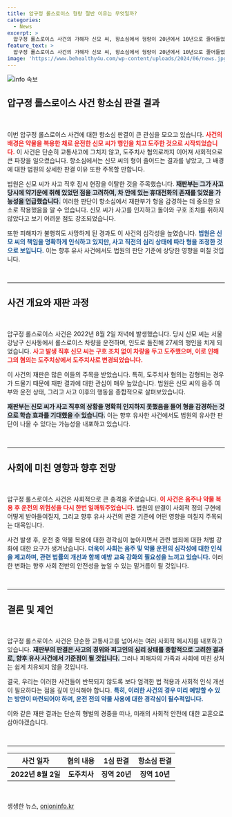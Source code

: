 ```yaml
---
title: 압구정 롤스로이스 형량 절반 이유는 무엇일까?
categories:
  - News
excerpt: >
  압구정 롤스로이스 사건의 가해자 신모 씨, 항소심에서 형량이 20년에서 10년으로 줄어들었다! 마약에 취한 고백과 사고 후 희망의 구호도 미비하다는 재판부의 판단, 진실은 무엇일까? 클릭해서 자세한 이야기를 확인하세요!
feature_text: >
  압구정 롤스로이스 사건의 가해자 신모 씨, 항소심에서 형량이 20년에서 10년으로 줄어들었다! 마약에 취한 고백과 사고 후 희망의 구호도 미비하다는 재판부의 판단, 진실은 무엇일까? 클릭해서 자세한 이야기를 확인하세요!
image: 'https://www.behealthy4u.com/wp-content/uploads/2024/06/news.jpg'
---
```


<p><img src="https://www.behealthy4u.com/wp-content/uploads/2024/06/news.jpg" alt="info 속보" /></p>

<h2 data-ke-size="size26">압구정 롤스로이스 사건 항소심 판결 결과</h2>

<p data-ke-size="size16">&nbsp;</p>

<p>이번 압구정 롤스로이스 사건에 대한 항소심 판결이 큰 관심을 모으고 있습니다. <b><span style="color: #ee2323;">사건의 배경은 약물을 복용한 채로 운전한 신모 씨가 행인을 치고 도주한 것으로 시작되었습니다.</span></b> 이 사건은 단순히 교통사고에 그치지 않고, 도주치사 혐의로까지 이어져 사회적으로 큰 파장을 일으켰습니다. 항소심에서는 신모 씨의 형이 줄어드는 결과를 낳았고, 그 배경에 대한 법원의 상세한 판결 이유 또한 주목할 만합니다.</p>

<p>법원은 신모 씨가 사고 직후 잠시 현장을 이탈한 것을 주목했습니다. <b><span style="background-color: #21538527;">재판부는 그가 사고 당시에 약기운에 취해 있었던 점을 고려하여, 차 안에 있는 휴대전화의 존재를 잊었을 가능성을 언급했습니다.</span></b> 이러한 판단이 항소심에서 재판부가 형을 감경하는 데 중요한 요소로 작용했음을 알 수 있습니다. 신모 씨가 사고를 인지하고 돌아와 구호 조치를 취하지 않았다고 보기 어려운 점도 강조되었습니다.</p>

<p>또한 피해자가 불행히도 사망하게 된 경과도 이 사건의 심각성을 높였습니다. <b><span style="color: #1a5490;">법원은 신모 씨의 책임을 명확하게 인식하고 있지만, 사고 직전의 심리 상태에 따라 형을 조정한 것으로 보입니다.</span></b> 이는 향후 유사 사건에서도 법원의 판단 기준에 상당한 영향을 미칠 것입니다.</p>

<p data-ke-size="size16">&nbsp;</p>

<hr />

<h2 data-ke-size="size26">사건 개요와 재판 과정</h2>

<p data-ke-size="size16">&nbsp;</p>

<p>압구정 롤스로이스 사건은 2022년 8월 2일 저녁에 발생했습니다. 당시 신모 씨는 서울 강남구 신사동에서 롤스로이스 차량을 운전하며, 인도로 돌진해 27세의 행인을 치게 되었습니다. <b><span style="color: #ee2323;">사고 발생 직후 신모 씨는 구호 조치 없이 차량을 두고 도주했으며, 이로 인해 그의 혐의는 도주치상에서 도주치사로 변경되었습니다.</span></b> </p>

<p>이 사건의 재판은 많은 이들의 주목을 받았습니다. 특히, 도주치사 혐의는 감형되는 경우가 드물기 때문에 재판 결과에 대한 관심이 매우 높았습니다. 법원은 신모 씨의 음주 여부와 운전 상태, 그리고 사고 이후의 행동을 종합적으로 살펴보았습니다.</p>

<p><b><span style="background-color: #21538527;">재판부는 신모 씨가 사고 직후의 상황을 명확히 인지하지 못했음을 들어 형을 감경하는 것으로 학습 효과를 기대했을 수 있습니다.</span></b> 이는 향후 유사한 사건에서도 법원의 유사한 판단이 나올 수 있다는 가능성을 내포하고 있습니다.</p>

<p data-ke-size="size16">&nbsp;</p>

<hr />

<h2 data-ke-size="size26">사회에 미친 영향과 향후 전망</h2>

<p data-ke-size="size16">&nbsp;</p>

<p>압구정 롤스로이스 사건은 사회적으로 큰 충격을 주었습니다. <b><span style="color: #ee2323;">이 사건은 음주나 약물 복용 후 운전의 위험성을 다시 한번 일깨워주었습니다.</span></b> 법원의 판결이 사회적 정의 구현에 어떻게 받아들여질지, 그리고 향후 유사 사건의 판결 기준에 어떤 영향을 미칠지 주목되는 대목입니다.</p>

<p>사건 발생 후, 운전 중 약물 복용에 대한 경각심이 높아지면서 관련 범죄에 대한 처벌 강화에 대한 요구가 생겨났습니다. <b><span style="color: #1a5490;">더욱이 사회는 음주 및 약물 운전의 심각성에 대한 인식을 제고하며, 관련 법률의 개선과 함께 예방 교육 강화의 필요성을 느끼고 있습니다.</span></b> 이러한 변화는 향후 사회 전반의 안전성을 높일 수 있는 밑거름이 될 것입니다.</p>

<p data-ke-size="size16">&nbsp;</p>

<hr />

<h2 data-ke-size="size26">결론 및 제언</h2>

<p data-ke-size="size16">&nbsp;</p>

<p>압구정 롤스로이스 사건은 단순한 교통사고를 넘어서는 여러 사회적 메시지를 내포하고 있습니다. <b><span style="background-color: #21538527;">재판부의 판결은 사고의 경위와 피고인의 심리 상태를 종합적으로 고려한 결과로, 향후 유사 사건에서 기준점이 될 것입니다.</span></b> 그러나 피해자의 가족과 사회에 미친 상처는 쉽게 치유되지 않을 것입니다. </p>

<p>결국, 우리는 이러한 사건들이 반복되지 않도록 보다 엄격한 법 적용과 사회적 인식 개선이 필요하다는 점을 깊이 인식해야 합니다. <b><span style="color: #1a5490;">특히, 이러한 사건의 경우 미리 예방할 수 있는 방안이 마련되어야 하며, 운전 전의 약물 사용에 대한 경각심이 필수적입니다.</span></b> </p>

<p>이와 같은 재판 결과는 단순히 형벌의 경중을 떠나, 미래의 사회적 안전에 대한 교훈으로 삼아야겠습니다. <p data-ke-size="size16">&nbsp;</p></p>

<hr />

<table style="width: 100%; border-collapse: collapse;">
    <thead>
        <tr>
            <th style="text-align: center; height: 17px;"><b>사건 일자</b></th>
            <th style="text-align: center; height: 17px;"><b>혐의 내용</b></th>
            <th style="text-align: center; height: 17px;"><b>1심 판결</b></th>
            <th style="text-align: center; height: 17px;"><b>항소심 판결</b></th>
        </tr>
    </thead>
    <tbody>
        <tr>
            <td style="text-align: center; height: 17px;"><b>2022년 8월 2일</b></td>
            <td style="text-align: center; height: 17px;"><b>도주치사</b></td>
            <td style="text-align: center; height: 17px;"><b>징역 20년</b></td>
            <td style="text-align: center; height: 17px;"><b>징역 10년</b></td>
        </tr>
    </tbody>
</table>

<p data-ke-size="size16">&nbsp;</p>
생생한 뉴스, <a href="https://onioninfo.kr" rel="dofollow">onioninfo.kr</a>



